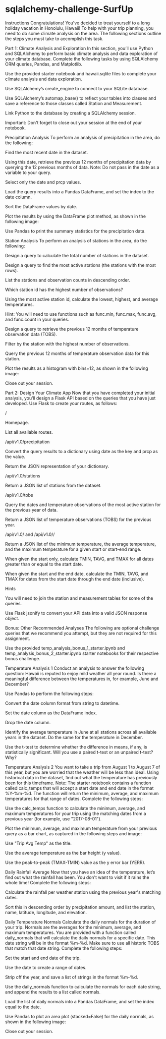 # sqlalchemy-challenge-SurfUp
Instructions
Congratulations! You've decided to treat yourself to a long holiday vacation in Honolulu, Hawaii! To help with your trip planning, you need to do some climate analysis on the area. The following sections outline the steps you must take to accomplish this task.

Part 1: Climate Analysis and Exploration
In this section, you’ll use Python and SQLAlchemy to perform basic climate analysis and data exploration of your climate database. Complete the following tasks by using SQLAlchemy ORM queries, Pandas, and Matplotlib.


Use the provided starter notebook and hawaii.sqlite files to complete your climate analysis and data exploration.


Use SQLAlchemy’s create_engine to connect to your SQLite database.


Use SQLAlchemy’s automap_base() to reflect your tables into classes and save a reference to those classes called Station and Measurement.


Link Python to the database by creating a SQLAlchemy session.


Important: Don't forget to close out your session at the end of your notebook.



Precipitation Analysis
To perform an analysis of precipitation in the area, do the following:


Find the most recent date in the dataset.


Using this date, retrieve the previous 12 months of precipitation data by querying the 12 previous months of data. Note: Do not pass in the date as a variable to your query.


Select only the date and prcp values.


Load the query results into a Pandas DataFrame, and set the index to the date column.


Sort the DataFrame values by date.


Plot the results by using the DataFrame plot method, as shown in the following image:



Use Pandas to print the summary statistics for the precipitation data.



Station Analysis
To perform an analysis of stations in the area, do the following:


Design a query to calculate the total number of stations in the dataset.


Design a query to find the most active stations (the stations with the most rows).


List the stations and observation counts in descending order.


Which station id has the highest number of observations?


Using the most active station id, calculate the lowest, highest, and average temperatures.


Hint: You will need to use functions such as func.min, func.max, func.avg, and func.count in your queries.




Design a query to retrieve the previous 12 months of temperature observation data (TOBS).


Filter by the station with the highest number of observations.


Query the previous 12 months of temperature observation data for this station.


Plot the results as a histogram with bins=12, as shown in the following image:





Close out your session.




Part 2: Design Your Climate App
Now that you have completed your initial analysis, you’ll design a Flask API based on the queries that you have just developed.
Use Flask to create your routes, as follows:


/


Homepage.


List all available routes.




/api/v1.0/precipitation


Convert the query results to a dictionary using date as the key and prcp as the value.


Return the JSON representation of your dictionary.




/api/v1.0/stations

Return a JSON list of stations from the dataset.



/api/v1.0/tobs


Query the dates and temperature observations of the most active station for the previous year of data.


Return a JSON list of temperature observations (TOBS) for the previous year.




/api/v1.0/<start> and /api/v1.0/<start>/<end>


Return a JSON list of the minimum temperature, the average temperature, and the maximum temperature for a given start or start-end range.


When given the start only, calculate TMIN, TAVG, and TMAX for all dates greater than or equal to the start date.


When given the start and the end date, calculate the TMIN, TAVG, and TMAX for dates from the start date through the end date (inclusive).





Hints


You will need to join the station and measurement tables for some of the queries.


Use Flask jsonify to convert your API data into a valid JSON response object.



Bonus: Other Recommended Analyses
The following are optional challenge queries that we recommend you attempt, but they are not required for this assignment.

Use the provided temp_analysis_bonus_1_starter.ipynb and temp_analysis_bonus_2_starter.ipynb starter notebooks for their respective bonus challenge.


Temperature Analysis 1
Conduct an analysis to answer the following question: Hawaii is reputed to enjoy mild weather all year round. Is there a meaningful difference between the temperatures in, for example, June and December?


Use Pandas to perform the following steps:


Convert the date column format from string to datetime.


Set the date column as the DataFrame index.


Drop the date column.




Identify the average temperature in June at all stations across all available years in the dataset. Do the same for the temperature in December.


Use the t-test to determine whether the difference in means, if any, is statistically significant. Will you use a paired t-test or an unpaired t-test? Why?



Temperature Analysis 2
You want to take a trip from August 1 to August 7 of this year, but you are worried that the weather will be less than ideal. Using historical data in the dataset, find out what the temperature has previously been for this timeframe.
Note: The starter notebook contains a function called calc_temps that will accept a start date and end date in the format %Y-%m-%d. The function will return the minimum, average, and maximum temperatures for that range of dates.
Complete the following steps:


Use the calc_temps function to calculate the minimum, average, and maximum temperatures for your trip using the matching dates from a previous year (for example, use "2017-08-01").


Plot the minimum, average, and maximum temperature from your previous query as a bar chart, as captured in the following steps and image:


Use "Trip Avg Temp" as the title.


Use the average temperature as the bar height (y value).


Use the peak-to-peak (TMAX-TMIN) value as the y error bar (YERR).






Daily Rainfall Average
Now that you have an idea of the temperature, let’s find out what the rainfall has been. You don't want to visit if it rains the whole time! Complete the following steps:


Calculate the rainfall per weather station using the previous year's matching dates.

Sort this in descending order by precipitation amount, and list the station, name, latitude, longitude, and elevation.




Daily Temperature Normals
Calculate the daily normals for the duration of your trip. Normals are the averages for the minimum, average, and maximum temperatures.
You are provided with a function called daily_normals that will calculate the daily normals for a specific date. This date string will be in the format %m-%d. Make sure to use all historic TOBS that match that date string.
Complete the following steps:


Set the start and end date of the trip.


Use the date to create a range of dates.


Strip off the year, and save a list of strings in the format %m-%d.


Use the daily_normals function to calculate the normals for each date string, and append the results to a list called normals.


Load the list of daily normals into a Pandas DataFrame, and set the index equal to the date.


Use Pandas to plot an area plot (stacked=False) for the daily normals, as shown in the following image:



Close out your session.